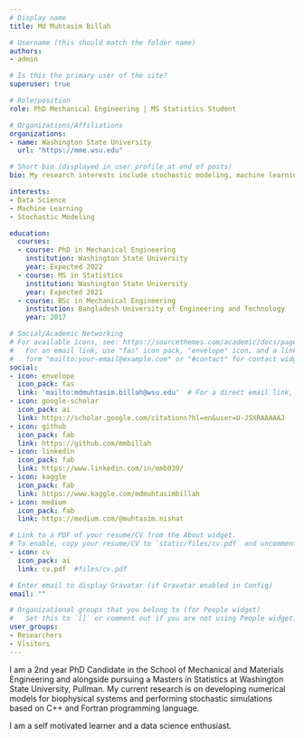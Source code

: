 ```yaml
---
# Display name
title: Md Muhtasim Billah

# Username (this should match the folder name)
authors:
- admin

# Is this the primary user of the site?
superuser: true

# Role/position
role: PhD Mechanical Engineering | MS Statistics Student

# Organizations/Affiliations
organizations:
- name: Washington State University
  url: "https://mme.wsu.edu"

# Short bio (displayed in user profile at end of posts)
bio: My research interests include stochastic modeling, machine learning and data science.

interests:
- Data Science
- Machine Learning
- Stochastic Modeling

education:
  courses:
  - course: PhD in Mechanical Engineering
    institution: Washington State University
    year: Expected 2022
  - course: MS in Statistics
    institution: Washington State University 
    year: Expected 2021
  - course: BSc in Mechanical Engineering
    institution: Bangladesh University of Engineering and Technology
    year: 2017

# Social/Academic Networking
# For available icons, see: https://sourcethemes.com/academic/docs/page-builder/#icons
#   For an email link, use "fas" icon pack, "envelope" icon, and a link in the
#   form "mailto:your-email@example.com" or "#contact" for contact widget.
social:
- icon: envelope
  icon_pack: fas
  link: 'mailto:mdmuhtasim.billah@wsu.edu'  # For a direct email link, use "mailto:test@example.org".
- icon: google-scholar
  icon_pack: ai
  link: https://scholar.google.com/citations?hl=en&user=U-JSXRAAAAAJ
- icon: github
  icon_pack: fab
  link: https://github.com/mmbillah 
- icon: linkedin
  icon_pack: fab
  link: https://www.linkedin.com/in/mmb039/
- icon: kaggle
  icon_pack: fab
  link: https://www.kaggle.com/mdmuhtasimbillah
- icon: medium
  icon_pack: fab
  link: https://medium.com/@muhtasim.nishat

# Link to a PDF of your resume/CV from the About widget.
# To enable, copy your resume/CV to `static/files/cv.pdf` and uncomment the lines below.
- icon: cv
  icon_pack: ai
  link: cv.pdf  #files/cv.pdf

# Enter email to display Gravatar (if Gravatar enabled in Config)
email: ""

# Organizational groups that you belong to (for People widget)
#   Set this to `[]` or comment out if you are not using People widget.
user_groups:
- Researchers
- Visitors
---
```


I am a 2nd year PhD Candidate in the School of Mechanical and Materials Engineering and alongside pursuing a Masters in Statistics at Washington State University, Pullman. My current research is on developing numerical models for biophysical systems and performing stochastic simulations based on C++ and Fortran programming language.

I am a self motivated learner and a data science enthusiast.
